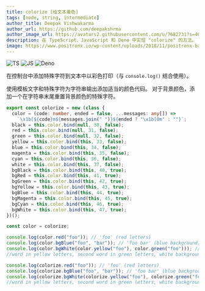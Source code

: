 ```yaml
---
title: colorize [给文本着色]
tags: [node, string, intermediate]
author_title: Deepak Vishwakarma
author_url: https://github.com/deepakshrma
author_image_url: https://avatars2.githubusercontent.com/u/7682731?s=400
description: 在 TypeScript、JavaScript 和 Deno 中实现 "colorize" 的方法。
image: https://www.positronx.io/wp-content/uploads/2018/11/positronx-banner-1152-1.jpg
---
```


![TS](https://img.shields.io/badge/supports-typescript-blue.svg?style=flat-square)
![JS](https://img.shields.io/badge/supports-nodejs-yellow.svg?style=flat-square)
![Deno](https://img.shields.io/badge/supports-deno-green.svg?style=flat-square)

在控制台中添加特殊字符到文本中以彩色打印（与 `console.log()` 结合使用）。

使用模板文字和特殊字符为字符串输出添加适当的颜色代码。
对于背景颜色，添加一个在字符串末尾重置背景颜色的特殊字符。

```ts title="typescript"
export const colorize = new (class {
  color = (code: number, ended = false, ...messages: any[]) =>
    `\x1b[${code}m${messages.join(" ")}${ended ? "\x1b[0m" : ""}`;
  black = this.color.bind(null, 30, false);
  red = this.color.bind(null, 31, false);
  green = this.color.bind(null, 32, false);
  yellow = this.color.bind(this, 33, false);
  blue = this.color.bind(this, 34, false);
  magenta = this.color.bind(this, 35, false);
  cyan = this.color.bind(this, 36, false);
  white = this.color.bind(this, 37, false);
  bgBlack = this.color.bind(this, 40, true);
  bgRed = this.color.bind(this, 41, true);
  bgGreen = this.color.bind(this, 42, true);
  bgYellow = this.color.bind(this, 43, true);
  bgBlue = this.color.bind(this, 44, true);
  bgMagenta = this.color.bind(this, 45, true);
  bgCyan = this.color.bind(this, 46, true);
  bgWhite = this.color.bind(this, 47, true);
})();

const color = colorize;
```

```ts title="typescript"
console.log(color.red("foo")); // 'foo' (red letters)
console.log(color.bgBlue("foo", "bar")); // 'foo bar' (blue background)
console.log(color.bgWhite(color.yellow("foo"), color.green("foo"))); // 'foo bar' (first
//word in yellow letters, second word in green letters, white background for both)

console.log(colorize.red("foo")); // 'foo' (red letters)
console.log(colorize.bgBlue("foo", "bar")); // 'foo bar' (blue background)
console.log(colorize.bgWhite(colorize.yellow("foo"), colorize.green("foo"))); // 'foo bar' (first
//word in yellow letters, second word in green letters, white background for both)
```
